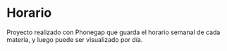 # Horario
Proyecto realizado con Phonegap que guarda el horario semanal de cada materia, y luego puede ser visualizado por día.
